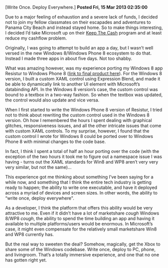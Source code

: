 [Write Once. Deploy Everywhere.]
**Posted Fri, 15 Mar 2013 02:35:00**

Due to a major feeling of exhaustion and a severe lack of funds, I decided not to join my fellow classmates on their escapades and adventures to Panama City Beach and instead stayed home. So to make things interesting, I decided I’d take Microsoft up on their [Keep The Cash](http://build.windowsstore.com/keepthecash#fbid=vB1X-a08UcG) program and at least reduce my cashflow problem.

Originally, I was going to attempt to build an app a day, but I wasn’t well versed in the new Windows 8/Windows Phone 8 ecosystem to do that. Instead I made three apps in about five days. Not too shabby.

What was amazing however, was my experience porting my Windows 8 app Resistur to Windows Phone 8 ([link to final product here](http://www.windowsphone.com/en-us/search?q=resistur)). For the Windows 8 version, I built a custom XAML control using Expression Blend, and made it be able to dynamically link to another UI element with Microsoft’s databinding API. In the Windows 8 version’s case, the custom control was bound to a textbox in a two-way fashion. So when the textbox was updated, the control would also update and vice versa.

When I first started to write the Windows Phone 8 version of Resistur, I tried not to think about rewriting the custom control used in the Windows 8 version. Oh how I remembered the hours I spent dealing with graphical glitches, responsiveness issues, and all the other intricate issues that come with custom XAML controls. To my surprise, however, I found that the custom control I wrote for Windows 8 could be ported over to Windows Phone 8 with minimal changes to the code base.

In fact, I think I spent a total of half an hour porting over the code (with the exception of the two hours it took me to figure out a namespace issue I was having - turns out the XAML standards for Win8 and WP8 aren’t very very very similar, but not the same)…

This experience got me thinking about something I’ve been saying for a while now, and something that I think the entire tech industry is getting ready to happen; the ability to write one executable, and have it deployed across a myriad of devices and screen sizes. In other words, the ability to “write once, deploy everywhere".

As a developer, I think the platform that offers this ability would be very attractive to me. Even if it didn’t have a lot of marketshare *cough* Windows 8/WP8 *cough*, the ability to spend the time building an app and having it available to multiple platforms/users would be enormous. In Microsoft’s case, it might even compensate for the relatively small marketshare Win8 and WP8 currently has.

But the real way to sweeten the deal? Somehow, magically, get the Xbox to share some of the Windows codebase. Write once, deploy to PC, phone, and livingroom. That’s a totally immersive experience, and one that no one has gotten right yet.
